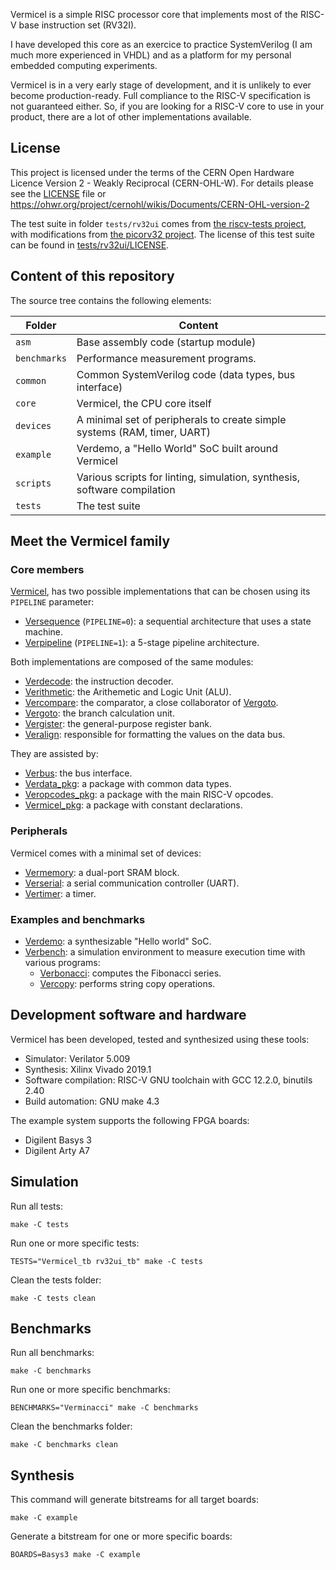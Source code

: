 
Vermicel is a simple RISC processor core that implements most of the RISC-V base instruction set (RV32I).

I have developed this core as an exercice to practice SystemVerilog (I am much more experienced in VHDL)
and as a platform for my personal embedded computing experiments.

Vermicel is in a very early stage of development, and it is unlikely to ever become production-ready.
Full compliance to the RISC-V specification is not guaranteed either.
So, if you are looking for a RISC-V core to use in your product, there are a lot of other implementations available.

License
-------

This project is licensed under the terms of the CERN Open Hardware Licence Version 2 - Weakly Reciprocal (CERN-OHL-W).
For details please see the [LICENSE](./LICENSE) file or https://ohwr.org/project/cernohl/wikis/Documents/CERN-OHL-version-2

The test suite in folder `tests/rv32ui` comes from [the riscv-tests project](https://github.com/riscv-software-src/riscv-tests),
with modifications from [the picorv32 project](https://github.com/YosysHQ/picorv32).
The license of this test suite can be found in [tests/rv32ui/LICENSE](./tests/rv32ui/LICENSE).

Content of this repository
--------------------------

The source tree contains the following elements:

Folder       | Content
-------------|--------
`asm`        | Base assembly code (startup module)
`benchmarks` | Performance measurement programs.
`common`     | Common SystemVerilog code (data types, bus interface)
`core`       | Vermicel, the CPU core itself
`devices`    | A minimal set of peripherals to create simple systems (RAM, timer, UART)
`example`    | Verdemo, a "Hello World" SoC built around Vermicel
`scripts`    | Various scripts for linting, simulation, synthesis, software compilation
`tests`      | The test suite

Meet the Vermicel family
------------------------

### Core members

[Vermicel](./core/Vermicel.sv), has two possible implementations that can be chosen
using its `PIPELINE` parameter:

* [Versequence](./core/Versequence.sv) (`PIPELINE=0`): a sequential architecture that uses a state machine.
* [Verpipeline](./core/Verpipeline.sv) (`PIPELINE=1`): a 5-stage pipeline architecture.

Both implementations are composed of the same modules:

* [Verdecode](./core/Verdecode.sv): the instruction decoder.
* [Verithmetic](./core/Verithmetic.sv): the Arithemetic and Logic Unit (ALU).
* [Vercompare](./core/Vercompare.sv): the comparator, a close collaborator of [Vergoto](./core/Vergoto.sv).
* [Vergoto](./core/Vergoto.sv): the branch calculation unit.
* [Vergister](./core/Vergister.sv): the general-purpose register bank.
* [Veralign](./core/Veralign.sv): responsible for formatting the values on the data bus.

They are assisted by:

* [Verbus](./common/Verbus.sv): the bus interface.
* [Verdata_pkg](./common/Verdata_pkg.sv): a package with common data types.
* [Veropcodes_pkg](./core/Veropcodes_pkg.sv): a package with the main RISC-V opcodes.
* [Vermicel_pkg](./core/Vermicel_pkg.sv): a package with constant declarations.

### Peripherals

Vermicel comes with a minimal set of devices:

* [Vermemory](./devices/Vermemory.sv): a dual-port SRAM block.
* [Verserial](./devices/Verserial.sv): a serial communication controller (UART).
* [Vertimer](./devices/Vertimer.sv): a timer.

### Examples and benchmarks

* [Verdemo](./example): a synthesizable "Hello world" SoC.
* [Verbench](./benchmarks/Verbench.sv): a simulation environment to measure execution time with various programs:
  * [Verbonacci](./benchmarks/Verbonacci.c): computes the Fibonacci series.
  * [Vercopy](./benchmarks/Vercopy.c): performs string copy operations.

Development software and hardware
---------------------------------

Vermicel has been developed, tested and synthesized using these tools:

* Simulator: Verilator 5.009
* Synthesis: Xilinx Vivado 2019.1
* Software compilation: RISC-V GNU toolchain with GCC 12.2.0, binutils 2.40
* Build automation: GNU make 4.3

The example system supports the following FPGA boards:

* Digilent Basys 3
* Digilent Arty A7

Simulation
----------

Run all tests:

```
make -C tests
```

Run one or more specific tests:

```
TESTS="Vermicel_tb rv32ui_tb" make -C tests
```

Clean the tests folder:

```
make -C tests clean

```

Benchmarks
----------

Run all benchmarks:

```
make -C benchmarks
```

Run one or more specific benchmarks:

```
BENCHMARKS="Verminacci" make -C benchmarks
```

Clean the benchmarks folder:

```
make -C benchmarks clean

```

Synthesis
---------

This command will generate bitstreams for all target boards:

```
make -C example
```

Generate a bitstream for one or more specific boards:

```
BOARDS=Basys3 make -C example
```
